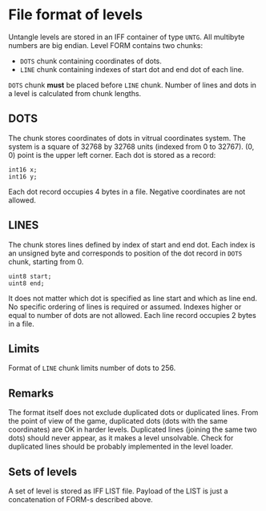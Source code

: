 # File format of levels
Untangle levels are stored in an IFF container of type `UNTG`. All multibyte numbers are big endian. Level FORM contains two chunks:
* `DOTS` chunk containing coordinates of dots.
* `LINE` chunk containing indexes of start dot and end dot of each line.
  
`DOTS` chunk **must** be placed before `LINE` chunk. Number of lines and dots in a level is calculated from chunk lengths.

## DOTS
The chunk stores coordinates of dots in vitrual coordinates system. The system is a square of 32768 by 32768 units (indexed from 0 to 32767). (0, 0) point is the upper left corner. Each dot is stored as a record:
```
int16 x;
int16 y;
```
Each dot record occupies 4 bytes in a file. Negative coordinates are not allowed.

## LINES
The chunk stores lines defined by index of start and end dot. Each index is an unsigned byte and corresponds to position of the dot record in `DOTS` chunk, starting from 0.
```
uint8 start;
uint8 end;
```
It does not matter which dot is specified as line start and which as line end. No specific ordering of lines is required or assumed. Indexes higher or equal to number of dots are not allowed. Each line record occupies 2 bytes in a file.

## Limits
Format of `LINE` chunk limits number of dots to 256.

## Remarks
The format itself does not exclude duplicated dots or duplicated lines. From the point of view of the game, duplicated dots (dots with the same coordinates) are OK in harder levels. Duplicated lines (joining the same two dots) should never appear, as it makes a level unsolvable. Check for duplicated lines should be probably implemented in the level loader.

## Sets of levels
A set of level is stored as IFF LIST file. Payload of the LIST is just a concatenation of FORM-s described above.
